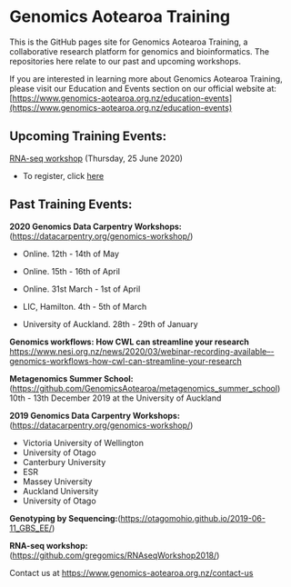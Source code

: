 # Genomics Aotearoa Training
This is the GitHub pages site for Genomics Aotearoa Training, a collaborative research platform for genomics and bioinformatics. The repositories here relate to our past and upcoming workshops.

If you are interested in learning more about Genomics Aotearoa Training, please visit our Education and Events section on our official website at: [https://www.genomics-aotearoa.org.nz/education-events](https://www.genomics-aotearoa.org.nz/education-events)

## Upcoming Training Events:


<a href="https://github.com/GenomicsAotearoa/RNA-seq-workshop">RNA-seq workshop</a> (Thursday, 25 June 2020) 
- To register, click <a href="https://www.eventbrite.com/e/rna-seq-workshop-tickets-109564965762">here</a>

 
## Past Training Events:

**2020 Genomics Data Carpentry Workshops:**(https://datacarpentry.org/genomics-workshop/)

- Online. 12th - 14th of May

- Online. 15th - 16th of April

- Online. 31st March - 1st of April

- LIC, Hamilton. 4th - 5th of March

- University of Auckland. 28th - 29th of January

**Genomics workflows: How CWL can streamline your research** https://www.nesi.org.nz/news/2020/03/webinar-recording-available–-genomics-workflows-how-cwl-can-streamline-your-research

**Metagenomics Summer School:**(https://github.com/GenomicsAotearoa/metagenomics_summer_school) 10th - 13th December 2019 at the University of Auckland

**2019 Genomics Data Carpentry Workshops:**(https://datacarpentry.org/genomics-workshop/)

- Victoria University of Wellington
- University of Otago
- Canterbury University
- ESR
- Massey University
- Auckland University
- University of Otago

**Genotyping by Sequencing:**(https://otagomohio.github.io/2019-06-11_GBS_EE/)

**RNA-seq workshop:**(https://github.com/gregomics/RNAseqWorkshop2018/)




Contact us at https://www.genomics-aotearoa.org.nz/contact-us



